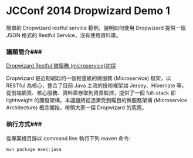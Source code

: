 JCConf 2014 Dropwizard Demo 1
===============
簡單的 Dropwizard restful service 範例，說明如何使用 Dropwizard 提供一個 JSON 格式的 Restful Service，沒有使用資料庫。 

### 議題簡介###
[Dropwizard Restful 微服務 (microservice)初探](http://jcconf.tw/intro-dropwizard-restful-micro-service.html)

Dropwizard 是近期崛起的一個輕量級的微服務 (Microservice) 框架，以 RESTful 為核心，整合了目前 Java 主流的技術框架如 Jersey、Hibernate 等，從前端網頁、核心服務、資料庫存取到資源監控，提供了一個 full-stack 卻 lightweight 的開發架構。本議題將從逐漸受到矚目的微服務架構 (Microservice Architecture) 概念開始，帶領大家一探 Dropwizard 的究竟。 

### 執行方式###
從專案根目錄以 command line 執行下列 maven 命令:

    mvn package exec:java
